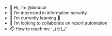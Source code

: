 - 👋 Hi, I’m @bindcat
- 👀 I’m interested in information security
- 🌱 I’m currently learning 🐍
- 💞️ I’m looking to collaborate on report automation
- 📫 How to reach me ¯\_(ツ)_/¯

<!---
bindcat/bindcat is a ✨ special ✨ repository because its `README.md` (this file) appears on your GitHub profile.
You can click the Preview link to take a look at your changes.
--->
